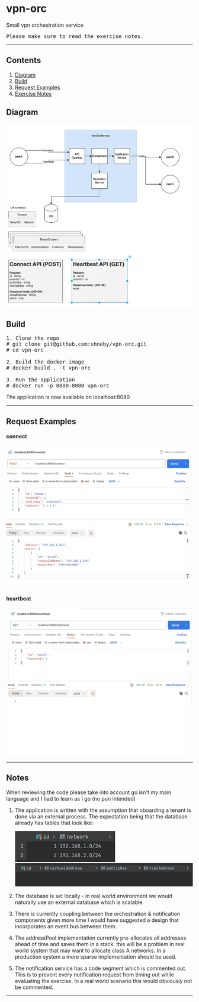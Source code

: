 # vpn-orc
Small vpn orchestration service
<pre>
Please make sure to read the exercise notes.
</pre>
<hr/>

## Contents
1. [Diagram](#diagram)
2. [Build](#build)
3. [Request Examples](#request)
4. [Exercise Notes](#notes)

<a name="diagram"></a>
## Diagram
![diag](./resources/diag.png)

<a name="build"></a>
## Build
<pre>
1. Clone the repo
# git clone git@github.com:shneby/vpn-orc.git
# cd vpn-orc

2. Build the docker image
# docker build . -t vpn-orc

3. Run the application
# docker run -p 8080:8080 vpn-orc
</pre>

The application is now available on localhost:8080

<hr/>

<a name="request"></a>
## Request Examples
#### connect
![conn](./resources/connect.png)

#### heartbeat
![heart](./resources/heartbeat.png)
<hr/>

<a name="notes"></a>
## Notes
When reviewing the code please take into account go isn't my main language and I had to learn as I go (no pun intended)
1. The application is written with the assumption that oboarding a tenant is done via
an external process. The expectation being that the database already has tables that look like:

    ![tenants](./resources/tenants-table.png)
    ![peers](./resources/peers-table.png)

2. The database is set locally - in real world environment we would naturally use an external database which is scalable.
3. There is currently coupling between the orchestration & notification components
given more time I would have suggested a design that incorporates an event bus between them.
4. The addressPool implementation currently pre-allocates all addresses ahead of time and saves them in a stack.
this will be a problem in real world system that may want to allocate class A networks.
In a production system a more sparse implementation should be used.
5. The notification service has a code segment which is commented out.
This is to prevent every notification request from timing out while evaluating the exercise.
In a real world scenario this would obviously not be commented.
<hr/>